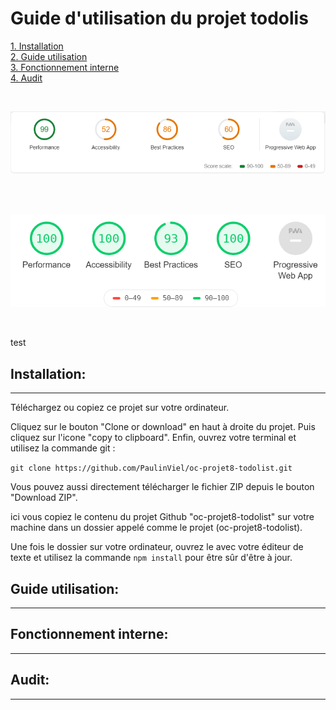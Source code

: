# **Guide d'utilisation du projet todolis**

[1. Installation](#installation)  
[2. Guide utilisation](#guide-utilisation)  
[3. Fonctionnement interne](#fonctionnement-interne)  
[4. Audit](#audit)  


<br>

![alt text](../img/auditv1.png "Audit v1")  

<br>
<br>

![alt text](../img/auditv2.png "Audit v2")  

<br>

test 

## Installation:

****
Téléchargez ou copiez ce projet sur votre ordinateur.

Cliquez sur le bouton "Clone or download" en haut à droite du projet. Puis cliquez sur l'icone "copy to clipboard". Enfin, ouvrez votre terminal et utilisez la commande git : 

`git clone https://github.com/PaulinViel/oc-projet8-todolist.git`

Vous pouvez aussi directement télécharger le fichier ZIP depuis le bouton "Download ZIP".

ici vous copiez le contenu du projet Github "oc-projet8-todolist" sur votre machine dans un dossier appelé comme le projet (oc-projet8-todolist).

Une fois le dossier sur votre ordinateur, ouvrez le avec votre éditeur de texte et utilisez la commande `npm install` pour être sûr d'être à jour.

## Guide utilisation: 

****

## Fonctionnement interne: 

****

## Audit: 

****
